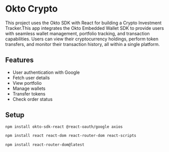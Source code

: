# Okto Crypto

This project uses the Okto SDK with React for building a Crypto Investment Tracker.This app integrates the Okto Embedded Wallet SDK to provide users with seamless wallet management, portfolio tracking, and transaction capabilities. Users can view their cryptocurrency holdings, perform token transfers, and monitor their transaction history, all within a single platform.

## Features

- User authentication with Google
- Fetch user details
- View portfolio
- Manage wallets
- Transfer tokens
- Check order status

## Setup

```bash
npm install okto-sdk-react @react-oauth/google axios

npm install react react-dom react-router-dom react-scripts

npm install react-router-dom@latest




